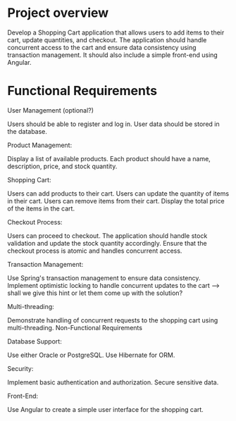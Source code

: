 # Project overview
Develop a Shopping Cart application that allows users to add items to their cart, update quantities, and checkout. The application should handle concurrent access to the cart and ensure data consistency using transaction management. 
It should also include a simple front-end using Angular.

# Functional Requirements
User Management (optional?)

Users should be able to register and log in.
User data should be stored in the database.

Product Management:

Display a list of available products.
Each product should have a name, description, price, and stock quantity.

Shopping Cart:

Users can add products to their cart.
Users can update the quantity of items in their cart.
Users can remove items from their cart.
Display the total price of the items in the cart.

Checkout Process:

Users can proceed to checkout.
The application should handle stock validation and update the stock quantity accordingly.
Ensure that the checkout process is atomic and handles concurrent access.

Transaction Management:

Use Spring's transaction management to ensure data consistency.
Implement optimistic locking to handle concurrent updates to the cart --> shall we give this hint or let them come up with the solution?

Multi-threading:

Demonstrate handling of concurrent requests to the shopping cart using multi-threading.
Non-Functional Requirements

Database Support:

Use either Oracle or PostgreSQL.
Use Hibernate for ORM.

Security:

Implement basic authentication and authorization.
Secure sensitive data.

Front-End:

Use Angular to create a simple user interface for the shopping cart.
